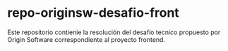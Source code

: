 # repo-originsw-desafio-front
Este repositorio contienie la resolución del desafío tecnico propuesto por Origin Software correspondiente al proyecto frontend.
